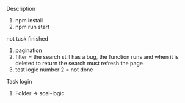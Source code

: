  Description 

 
1. npm install
2. npm run start

not task finished
1. pagination
2. filter = the search still has a bug, the function runs and when it is deleted to return the search must refresh the page
3. test logic number 2 = not done
 

 Task login
 1. Folder -> soal-logic